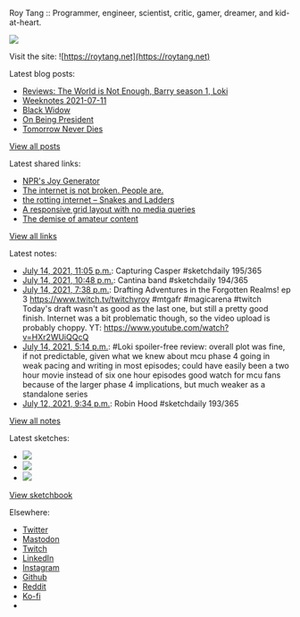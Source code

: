 Roy Tang :: Programmer, engineer, scientist, critic, gamer, dreamer, and kid-at-heart.

![](https://roytang.net/static/img/profile.jpg)

Visit the site: ![https://roytang.net](https://roytang.net)

Latest blog posts:

- [Reviews: The World is Not Enough, Barry season 1, Loki](https://roytang.net/2021/07/wine-barry-loki/)
- [Weeknotes 2021-07-11](https://roytang.net/2021/07/weeknotes-2021-07-11/)
- [Black Widow](https://roytang.net/2021/07/black-widow/)
- [On Being President](https://roytang.net/2021/07/on-being-president/)
- [Tomorrow Never Dies](https://roytang.net/2021/07/tomorrow-never-dies/)

[View all posts](https://roytang.net/blog)

Latest shared links:

- [NPR&#x27;s Joy Generator](https://roytang.net/2021/07/nprs-joy-generator/)
- [The internet is not broken. People are.](https://roytang.net/2021/07/the-internet-is-not-broken-people-are/)
- [the rotting internet – Snakes and Ladders](https://roytang.net/2021/07/the-rotting-internet-snakes-and-ladders/)
- [A responsive grid layout with no media queries](https://roytang.net/2021/06/a-responsive-grid-layout-with-no-media-queries/)
- [The demise of amateur content](https://roytang.net/2021/06/the-demise-of-amateur-content5-min-well-spent/)

[View all links](https://roytang.net/links)

Latest notes:

- [July 14, 2021, 11:05 p.m.](https://roytang.net/2021/07/1415326507933716480/): Capturing Casper #sketchdaily 195/365
- [July 14, 2021, 10:48 p.m.](https://roytang.net/2021/07/1415322266477371396/): Cantina band #sketchdaily 194/365
- [July 14, 2021, 7:38 p.m.](https://roytang.net/2021/07/1415274419363188738/): Drafting Adventures in the Forgotten Realms! ep 3 https://www.twitch.tv/twitchyroy #mtgafr #magicarena #twitch Today&#x27;s draft wasn&#x27;t as good as the last one, but still a pretty good finish. Internet was a bit problematic though, so the video upload is probably choppy. YT: https://www.youtube.com/watch?v=HXr2WUiQQcQ
- [July 14, 2021, 5:14 p.m.](https://roytang.net/2021/07/1415238174377340930/): #Loki spoiler-free review: overall plot was fine, if not predictable, given what we knew about mcu phase 4 going in weak pacing and writing in most episodes; could have easily been a two hour movie instead of six one hour episodes good watch for mcu fans because of the larger phase 4 implications, but much weaker as a standalone series
- [July 12, 2021, 9:34 p.m.](https://roytang.net/2021/07/1414578905676009476/): Robin Hood #sketchdaily 193/365

[View all notes](https://roytang.net/notes)

Latest sketches:


- ![](https://roytang.net/media/cache/f2/e5/f2e59b8bf3726d09ab32d53116e19a5c.jpg)
- ![](https://roytang.net/media/cache/ac/5a/ac5a331bce4d978125f2bf6d2b8bbac3.jpg)
- ![](https://roytang.net/media/cache/cb/b8/cbb8b951d94b0f2e852462d3bb9a7582.jpg)

[View sketchbook](https://roytang.net/albums/sketchbook)


Elsewhere:

- [Twitter](https://twitter.com/roytang)
- [Mastodon](https://mastodon.technology/@roytang)
- [Twitch](https://twitch.tv/twitchyroy)
- [LinkedIn](https://www.linkedin.com/in/roytang)
- [Instagram](https://instagram.com/roytang0400)
- [Github](https://github.com/roytang)
- [Reddit](https://reddit.com/u/hungryroy)
- [Ko-fi](https://ko-fi.com/roytang)
- [](mailto:hello@roytang.net)